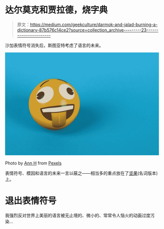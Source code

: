 # 达尔莫克和贾拉德，烧字典

> 原文：<https://medium.com/geekculture/darmok-and-jalad-burning-a-dictionary-87b576c14ce2?source=collection_archive---------23----------------------->

沙加表情符号消失后，斯图亚特考虑了语言的未来。

![](img/241b7302b7634556247df21818c111f5.png)

Photo by [Ann H](https://www.pexels.com/@ann-h-45017?utm_content=attributionCopyText&utm_medium=referral&utm_source=pexels) from [Pexels](https://www.pexels.com/photo/a-yellow-ball-emoji-over-a-blue-surface-7313450/?utm_content=attributionCopyText&utm_medium=referral&utm_source=pexels)

表情符号、模因和语言的未来一言以蔽之——相当多的重点放在了[坚果](https://idioms.thefreedictionary.com/nut)(名词版本)上。

# 退出表情符号

我强烈反对世界上美丽的语言被无止境的、微小的、常常令人恼火的动画过度污染…